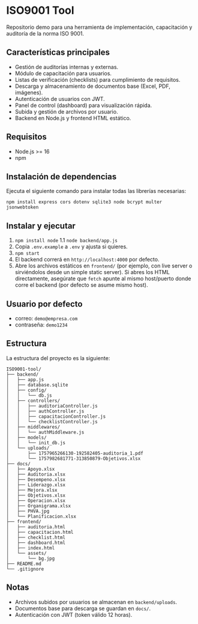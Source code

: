 # ISO9001 Tool 

Repositorio demo para una herramienta de implementación, capacitación y auditoría de la norma ISO 9001.

## Características principales

- Gestión de auditorías internas y externas.
- Módulo de capacitación para usuarios.
- Listas de verificación (checklists) para cumplimiento de requisitos.
- Descarga y almacenamiento de documentos base (Excel, PDF, imágenes).
- Autenticación de usuarios con JWT.
- Panel de control (dashboard) para visualización rápida.
- Subida y gestión de archivos por usuario.
- Backend en Node.js y frontend HTML estático.

## Requisitos
- Node.js >= 16
- npm

## Instalación de dependencias

Ejecuta el siguiente comando para instalar todas las librerías necesarias:

```
npm install express cors dotenv sqlite3 node bcrypt multer jsonwebtoken
```

## Instalar y ejecutar
1. `npm install node`
1.1 `node backend/app.js`
2. Copia `.env.example` a `.env` y ajusta si quieres.
3. `npm start`
4. El backend correrá en `http://localhost:4000` por defecto.
5. Abre los archivos estáticos en `frontend/` (por ejemplo, con live server o sirviéndolos desde un simple static server). Si abres los HTML directamente, asegúrate que `fetch` apunte al mismo host/puerto donde corre el backend (por defecto se asume mismo host).

## Usuario por defecto
- correo: `demo@empresa.com`
- contraseña: `demo1234`

## Estructura

La estructura del proyecto es la siguiente:

```
ISO9001-tool/
├── backend/
│   ├── app.js
│   ├── database.sqlite
│   ├── config/
│   │   └── db.js
│   ├── controllers/
│   │   ├── auditoriaController.js
│   │   ├── authController.js
│   │   ├── capacitacionController.js
│   │   └── checklistController.js
│   ├── middlewares/
│   │   └── authMiddleware.js
│   ├── models/
│   │   └── init_db.js
│   └── uploads/
│       ├── 1757965266130-192582405-auditoria_1.pdf
│       └── 1757982681771-313850879-Objetivos.xlsx
├── docs/
│   ├── Apoyo.xlsx
│   ├── Auditoria.xlsx
│   ├── Desempeno.xlsx
│   ├── Liderazgo.xlsx
│   ├── Mejora.xlsx
│   ├── Objetivos.xlsx
│   ├── Operacion.xlsx
│   ├── Organigrama.xlsx
│   ├── PHVA.jpg
│   └── Planificacion.xlsx
├── frontend/
│   ├── auditoria.html
│   ├── capacitacion.html
│   ├── checklist.html
│   ├── dashboard.html
│   ├── index.html
│   └── assets/
│       └── bg.jpg
├── README.md
└── .gitignore
```

## Notas
- Archivos subidos por usuarios se almacenan en `backend/uploads`.
- Documentos base para descarga se guardan en `docs/`.
- Autenticación con JWT (token válido 12 horas).
